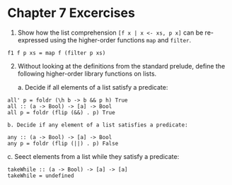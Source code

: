 Chapter 7 Excercises
===================

1. Show how the list comprehension `[f x | x <- xs, p x]` can be re-expressed using the higher-order functions `map` and `filter`.

~~~ {.haskell}
f1 f p xs = map f (filter p xs)
~~~ 

2. Without looking at the definitions from the standard prelude, define the following higher-order library functions on lists.

    a. Decide if all elements of a list satisfy a predicate:

~~~ {.haskell}
all' p = foldr (\h b -> b && p h) True
all :: (a -> Bool) -> [a] -> Bool
all p = foldr (flip (&&) . p) True 
~~~

    b. Decide if any element of a list satisfies a predicate:

~~~ {.haskell}
any :: (a -> Bool) -> [a] -> Bool
any p = foldr (flip (||) . p) False
~~~

c. Seect elements from a list while they satisfy a predicate:

~~~ {.haskell}
takeWhile :: (a -> Bool) -> [a] -> [a]
takeWhile = undefined
~~~


